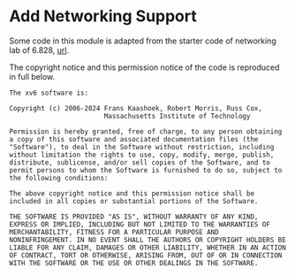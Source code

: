 # Add Networking Support

Some code in this module is adapted from the starter code of networking lab of 
6.828, [url](https://pdos.csail.mit.edu/6.828/2021/labs/net.html). 

The copyright notice and this permission notice of the 
code is reproduced in full below.

```
The xv6 software is:

Copyright (c) 2006-2024 Frans Kaashoek, Robert Morris, Russ Cox,
                        Massachusetts Institute of Technology

Permission is hereby granted, free of charge, to any person obtaining
a copy of this software and associated documentation files (the
"Software"), to deal in the Software without restriction, including
without limitation the rights to use, copy, modify, merge, publish,
distribute, sublicense, and/or sell copies of the Software, and to
permit persons to whom the Software is furnished to do so, subject to
the following conditions:

The above copyright notice and this permission notice shall be
included in all copies or substantial portions of the Software.

THE SOFTWARE IS PROVIDED "AS IS", WITHOUT WARRANTY OF ANY KIND,
EXPRESS OR IMPLIED, INCLUDING BUT NOT LIMITED TO THE WARRANTIES OF
MERCHANTABILITY, FITNESS FOR A PARTICULAR PURPOSE AND
NONINFRINGEMENT. IN NO EVENT SHALL THE AUTHORS OR COPYRIGHT HOLDERS BE
LIABLE FOR ANY CLAIM, DAMAGES OR OTHER LIABILITY, WHETHER IN AN ACTION
OF CONTRACT, TORT OR OTHERWISE, ARISING FROM, OUT OF OR IN CONNECTION
WITH THE SOFTWARE OR THE USE OR OTHER DEALINGS IN THE SOFTWARE.
```
